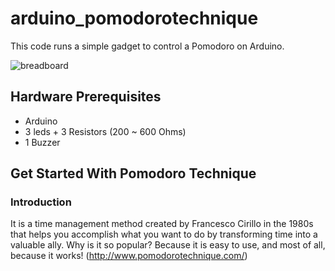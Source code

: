 arduino_pomodorotechnique
=========================

This code runs a simple gadget to control a Pomodoro on Arduino.

![breadboard](https://pbs.twimg.com/media/A8phqKlCEAEXjVh.jpg:small)

## Hardware Prerequisites

* Arduino
* 3 leds + 3 Resistors (200 ~ 600 Ohms)
* 1 Buzzer

## Get Started With Pomodoro Technique

### Introduction

It is a time management method created by Francesco Cirillo in the 1980s that helps you accomplish what you want to do by transforming time into a valuable ally. Why is it so popular? ﻿Because it is easy to use, and most of all, because it works!
(http://www.pomodorotechnique.com/)